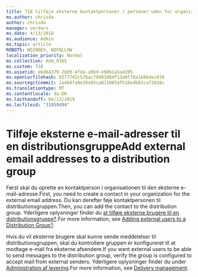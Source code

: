 ```yaml
---
title: 718 tilføje eksterne kontaktpersoner / personer uden for organisationen til en distributionsliste
ms.author: chrisda
author: chrisda
manager: serdars
ms.date: 4/13/2018
ms.audience: Admin
ms.topic: article
ROBOTS: NOINDEX, NOFOLLOW
localization_priority: Normal
ms.collection: Adm_O365
ms.custom: 718
ms.assetid: e6d64379-2dd9-4fda-a9bd-e9d61a5a4205
ms.openlocfilehash: 02777d2c576ac79983d6df13a0f78a1b86dec038
ms.sourcegitcommit: 1a4b8fa9e38a95ca811085af516edb81caf2018c
ms.translationtype: MT
ms.contentlocale: da-DK
ms.lasthandoff: 04/13/2019
ms.locfileid: "31859494"
---
```

# <a name="add-external-email-addresses-to-a-distribution-group"></a><span data-ttu-id="e8b88-102">Tilføje eksterne e-mail-adresser til en distributionsgruppe</span><span class="sxs-lookup"><span data-stu-id="e8b88-102">Add external email addresses to a distribution group</span></span>

<span data-ttu-id="e8b88-103">Først skal du oprette en kontaktperson i organisationen til den eksterne e-mail-adresse.</span><span class="sxs-lookup"><span data-stu-id="e8b88-103">First, you need to create a contact in your organization for the external email address.</span></span> <span data-ttu-id="e8b88-104">Du kan derefter føje kontaktpersonen til distributionsgruppen.</span><span class="sxs-lookup"><span data-stu-id="e8b88-104">Then, you can add the contact to the distribution group.</span></span> <span data-ttu-id="e8b88-105">Yderligere oplysninger finder du [at tilføje eksterne brugere til en distributionsgruppe?](https://support.office.com/client/caa0f310-0bb7-48e3-8ad2-cb358b53bbba).</span><span class="sxs-lookup"><span data-stu-id="e8b88-105">For more information, see [Adding external users to a Distribution Group?](https://support.office.com/client/caa0f310-0bb7-48e3-8ad2-cb358b53bbba).</span></span>

<span data-ttu-id="e8b88-106">Hvis du vil eksterne brugere skal kunne sende meddelelser til distributionsgruppen, skal du kontrollere gruppen er konfigureret til at modtage e-mail fra eksterne afsendere.</span><span class="sxs-lookup"><span data-stu-id="e8b88-106">If you want external users to be able to send messages to the distribution group, verify the group is configured to accept mail from external senders.</span></span> <span data-ttu-id="e8b88-107">Yderligere oplysninger finder du under [Administration af levering](https://technet.microsoft.com/library/bb124513.aspx#deliverymanagement).</span><span class="sxs-lookup"><span data-stu-id="e8b88-107">For more information, see [Delivery management](https://technet.microsoft.com/library/bb124513.aspx#deliverymanagement).</span></span>
